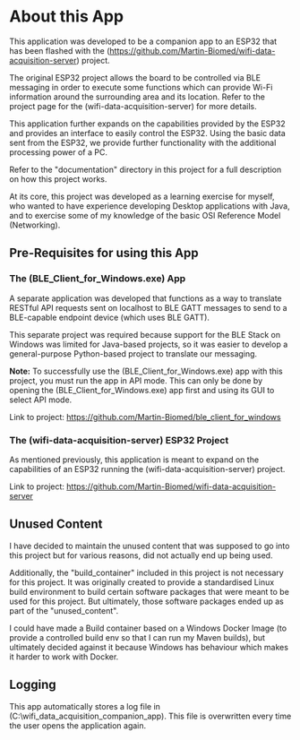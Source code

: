 
# About this App

This application was developed to be a companion app to an ESP32 that has been flashed with the
(https://github.com/Martin-Biomed/wifi-data-acquisition-server) project.

The original ESP32 project allows the board to be controlled via BLE messaging in order to execute some functions
which can provide Wi-Fi information around the surrounding area and its location. Refer to the project page for
the (wifi-data-acquisition-server) for more details.

This application further expands on the capabilities provided by the ESP32 and provides an interface to easily control 
the ESP32. Using the basic data sent from the ESP32, we provide further functionality with the additional processing 
power of a PC.

Refer to the "documentation" directory in this project for a full description on how this project works.

At its core, this project was developed as a learning exercise for myself, who wanted to have experience developing
Desktop applications with Java, and to exercise some of my knowledge of the basic OSI Reference Model (Networking).

## Pre-Requisites for using this App

### The (BLE_Client_for_Windows.exe) App

A separate application was developed that functions as a way to translate RESTful API requests sent on localhost to
BLE GATT messages to send to a BLE-capable endpoint device (which uses BLE GATT).

This separate project was required because support for the BLE Stack on Windows was limited for Java-based projects,
so it was easier to develop a general-purpose Python-based project to translate our messaging.

**Note:** To successfully use the (BLE_Client_for_Windows.exe) app with this project, you must run the app in API mode. 
This can only be done by opening the (BLE_Client_for_Windows.exe) app first and using its GUI to select API mode.

Link to project: https://github.com/Martin-Biomed/ble_client_for_windows

### The (wifi-data-acquisition-server) ESP32 Project

As mentioned previously, this application is meant to expand on the capabilities of an ESP32 running the
(wifi-data-acquisition-server) project.

Link to project: https://github.com/Martin-Biomed/wifi-data-acquisition-server

## Unused Content

I have decided to maintain the unused content that was supposed to go into this project but for various reasons, did
not actually end up being used.

Additionally, the "build_container" included in this project is not necessary for this project. It was originally
created to provide a standardised Linux build environment to build certain software packages that were meant to be
used for this project. But ultimately, those software packages ended up as part of the "unused_content".

I could have made a Build container based on a Windows Docker Image (to provide a controlled build env so that I can run
my Maven builds), but ultimately decided against it because Windows has behaviour which makes it harder
to work with Docker.

## Logging

This app automatically stores a log file in (C:\wifi_data_acquisition_companion_app).
This file is overwritten every time the user opens the application again.